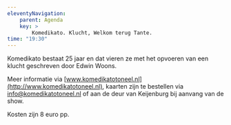 ```yaml
---
eleventyNavigation:
    parent: Agenda
    key: >
        Komedikato. Klucht, Welkom terug Tante.
time: "19:30"
---
```


Komedikato bestaat 25 jaar en dat vieren ze met het opvoeren van een klucht geschreven door Edwin Woons.

Meer informatie via [www.komedikatotoneel.nl](http://www.komedikatotoneel.nl), kaarten zijn te bestellen via [info@komedikatotoneel.nl](mailto:info@komedikatotoneel.nl) of aan de deur van Keijenburg bij aanvang van de show.

Kosten zijn 8 euro pp.
